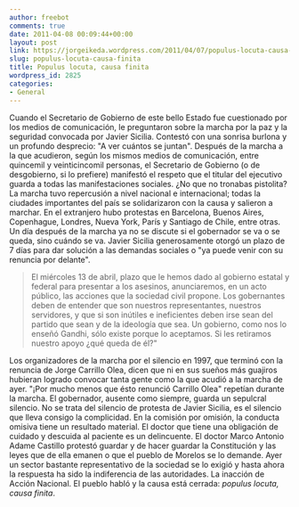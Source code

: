 ```yaml
---
author: freebot
comments: true
date: 2011-04-08 00:09:44+00:00
layout: post
link: https://jorgeikeda.wordpress.com/2011/04/07/populus-locuta-causa-finita/
slug: populus-locuta-causa-finita
title: Populus locuta, causa finita
wordpress_id: 2825
categories:
- General
---
```


Cuando  el Secretario de Gobierno de este bello Estado  fue cuestionado por los medios de comunicación, le preguntaron sobre la  marcha por la paz y la seguridad convocada por Javier Sicilia. Contestó con una sonrisa burlona y un profundo desprecio: "A ver cuántos se juntan". Después de la marcha a la que acudieron, según los mismos medios de comunicación, entre quincemil y veinticincomil personas, el Secretario de Gobierno (o de desgobierno, si lo prefiere) manifestó el respeto que el titular del ejecutivo guarda a todas las manifestaciones sociales. ¿No que no tronabas pistolita?
La marcha tuvo repercusión a nivel nacional e internacional; todas la ciudades importantes del país  se solidarizaron con la causa y salieron a marchar. En el extranjero hubo protestas en Barcelona, Buenos Aires, Copenhague, Londres, Nueva York, París y Santiago de Chile, entre otras.
Un día después de la marcha ya no se discute si el gobernador se va o se queda, sino cuándo se va. Javier Sicilia generosamente otorgó un plazo de 7 días para dar solución a las demandas sociales o "ya puede venir con su renuncia por delante".





<blockquote>El miércoles 13 de abril, plazo que le hemos dado al gobierno estatal y federal para presentar a los asesinos, anunciaremos, en un acto público, las acciones que la sociedad civil propone. Los gobernantes deben de entender que son nuestros representantes, nuestros servidores, y que si son inútiles e ineficientes deben irse sean del partido que sean y de la ideología que sea. Un gobierno, como nos lo enseñó Gandhi, sólo existe porque lo aceptamos. Si les retiramos nuestro apoyo ¿qué queda de él?"</blockquote>




Los organizadores de la marcha por el silencio en 1997, que terminó con la renuncia de Jorge Carrillo Olea, dicen que ni en sus sueños más guajiros hubieran logrado convocar tanta gente como la que acudió a la marcha de ayer. "¡Por mucho menos que ésto renunció Carrillo Olea" repetían durante la marcha. El gobernador, ausente como siempre, guarda un sepulcral silencio. No se trata del silencio de protesta de Javier Sicilia, es el silencio que lleva consigo la complicidad. En la comisión por omisión, la conducta omisiva tiene un resultado material. El doctor que tiene una obligación de cuidado y descuida al paciente es un delincuente. El doctor Marco Antonio Adame Castillo protestó guardar y de hacer guardar la Constitución y las leyes que de ella emanen o que el pueblo de Morelos se lo demande.
 Ayer un sector bastante representativo de la sociedad se lo exigió y hasta ahora la respuesta ha sido la indiferencia de las autoridades. La inacción de Acción Nacional. El pueblo habló y la causa está cerrada: _populus locuta, causa finita_.
